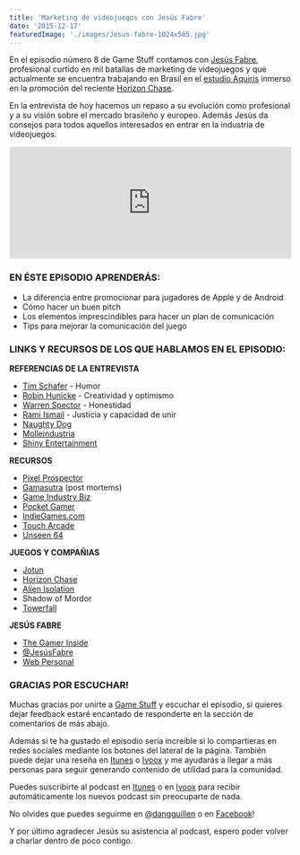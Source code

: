 ```yaml
---
title: 'Marketing de videojuegos con Jesús Fabre'
date: '2015-12-17'
featuredImage: './images/Jesus-fabre-1024x585.jpg'
---
```


En el episodio número 8 de Game Stuff contamos con [Jesús Fabre](https://twitter.com/jesusfabre), profesional curtido en mil batallas de marketing de videojuegos y que actualmente se encuentra trabajando en Brasil en el [estudio Aquiris](http://www.aquiris.com.br/) inmerso en la promoción del reciente [Horizon Chase](http://www.horizonchase.com/).

En la entrevista de hoy hacemos un repaso a su evolución como profesional y a su visión sobre el mercado brasileño y europeo. Además Jesús da consejos para todos aquellos interesados en entrar en la industria de videojuegos.

<iframe id="audio_9736862" style="border: 1px solid #EEE; box-sizing: border-box; width: 100%;" src="https://www.ivoox.com/player_ej_9736862_4_1.html?c1=ff6600" width="300" height="200" frameborder="0" scrolling="no" allowfullscreen="allowfullscreen"></iframe>

### EN ÉSTE EPISODIO APRENDERÁS:

- La diferencia entre promocionar para jugadores de Apple y de Android
- Cómo hacer un buen pitch
- Los elementos imprescindibles para hacer un plan de comunicación
- Tips para mejorar la comunicación del juego

### LINKS Y RECURSOS DE LOS QUE HABLAMOS EN EL EPISODIO:

**REFERENCIAS DE LA ENTREVISTA**

- [Tim Schafer](https://es.wikipedia.org/wiki/Tim_Schafer) - Humor
- [Robin Hunicke](https://en.wikipedia.org/wiki/Robin_Hunicke) - Creatividad y optimismo
- [Warren Spector](https://es.wikipedia.org/wiki/Warren_Spector) - Honestidad
- [Rami Ismail](http://ramiismail.com/) - Justicia y capacidad de unir
- [Naughty Dog](http://www.naughtydog.com/)
- [Molleindustria](http://www.molleindustria.org/)
- [Shiny Entertainment](https://es.wikipedia.org/wiki/Shiny_Entertainment)

**RECURSOS**

- [Pixel Prospector](http://www.pixelprospector.com/)
- [Gamasutra](http://www.gamasutra.com/) (post mortems)
- [Game Industry Biz](http://www.gamesindustry.biz/)
- [Pocket Gamer](http://www.pocketgamer.co.uk/)
- [IndieGames.com](http://indiegames.com/index.html)
- [Touch Arcade](http://toucharcade.com/)
- [Unseen 64](http://www.unseen64.net/)

**JUEGOS Y COMPAÑIAS**

- [Jotun](http://store.steampowered.com/app/323580/?l=spanish)
- [Horizon Chase](http://www.horizonchase.com/)
- [Alien Isolation](https://es.wikipedia.org/wiki/Alien:_Isolation)
- Shadow of Mordor
- [Towerfall](http://store.steampowered.com/app/251470/?l=spanish)

**JESÚS FABRE**

- [The Gamer Inside](https://thegamerinside.wordpress.com/)
- [@JesúsFabre](https://twitter.com/jesusfabre)
- [Web Personal](http://www.jesusfabre.com/)

### GRACIAS POR ESCUCHAR!

Muchas gracias por unirte a [Game Stuff](http://www.ivoox.com/ep-5-metodologias-agiles-videojuegos-pablo-audios-mp3_rf_7761362_1.html) y escuchar el episodio, si quieres dejar feedback estaré encantado de responderte en la sección de comentarios de más abajo.

Además si te ha gustado el episodio sería increíble si lo compartieras en redes sociales mediante los botones del lateral de la página. También puede dejar una reseña en [Itunes](https://itunes.apple.com/es/podcast/game-stuff/id1001925699?l=en) o [Ivoox](http://www.ivoox.com/podcast-game-stuff_sq_f1174207_1.html) y me ayudarás a llegar a más personas para seguir generando contenido de utilidad para la comunidad.

Puedes suscribirte al podcast en [Itunes](https://itunes.apple.com/es/podcast/game-stuff/id1001925699?l=en) o en [Ivoox](http://www.ivoox.com/ep-5-metodologias-agiles-videojuegos-pablo-audios-mp3_rf_7761362_1.html) para recibir automáticamente los nuevos podcast sin preocuparte de nada.

No olvides que puedes seguirme en [@dangguillen](https://twitter.com/dangguillen) o en [Facebook](https://www.facebook.com/DanielGGBlog?)!

Y por último agradecer Jesús su asistencia al podcast, espero poder volver a charlar dentro de poco contigo.
